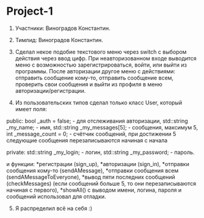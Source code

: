 # Project-1

1. Участники: Виноградов Константин.

2. Тимлид: Виноградов Константин.

3. Сделал некое подобие текстового меню через switch с выбором действия через ввод цифр. При неавторизованном входе выводится меню с возможностью зарегистрироваться, войти, или выйти из программы. После авторизации другое меню с действиями: отправить сообщение кому-то, отправить сообщение всем, проверить свои сообщения и выйти из профиля в меню авторизации/регистрации.

4. Из пользовательских типов сделал только класс User, который имеет поля:

  public: bool _auth = false; - для отслеживания авторизации, std::string _my_name; - имя, std::string _my_messages[5]; - сообщения, максимум 5, 
  int _message_count = 0; - счётчик сообщений, при достижении 5 следующие сообщения перезаписываются начиная с начала

  private: std::string _my_login; - логин, std::string _my_password; - пароль.

  и функции: *регистрации (sign_up), *авторизации (sign_in), *отправки сообщения кому-то (sendAMessage), *отправки сообщения всем (sendAMessageToEveryone), 
  *вывод пяти последних сообщений (checkMessages) (если сообщений больше 5, то они перезаписываются начиная с первого), 
  *showAll() с выводом имени, логина, пароля и сообщений использовал для отладки.

5. Я распределил всё на себя :)
